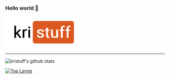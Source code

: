### Hello world 👋

![logo](/assets/logo_on-light_small.png)

--------

![kristuff's github stats](https://github-readme-stats.vercel.app/api?username=kristuff&show_icons=true)

[![Top Langs](https://github-readme-stats.vercel.app/api/top-langs/?username=kristuff&layout=compact)](https://github.com/kristuff/kristuff)

<!--
**kristuff/kristuff** is a ✨ _special_ ✨ repository because its `README.md` (this file) appears on your GitHub profile.

Here are some ideas to get you started:

- 🔭 I’m currently working on ...
- 🌱 I’m currently learning ...
- 👯 I’m looking to collaborate on ...
- 🤔 I’m looking for help with ...
- 💬 Ask me about ...
- 📫 How to reach me: ...
- 😄 Pronouns: ...
- ⚡ Fun fact: ...
-->

